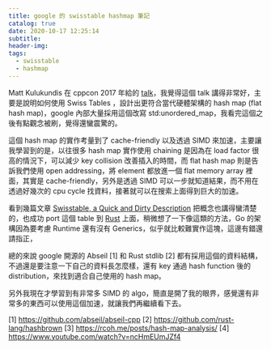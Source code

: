 ```yaml
---
title: google 的 swisstable hashmap 筆記
catalog: true
date: 2020-10-17 12:25:14
subtitle:
header-img:
tags:
  - swisstable
  - hashmap
---
```


Matt Kulukundis 在 cppcon 2017 年給的 [talk](https://www.youtube.com/watch?v=ncHmEUmJZf4)，我覺得這個 talk 講得非常好，主要是說明如何使用 Swiss Tables ，設計出更符合當代硬體架構的 hash map (flat hash map)，google 內部大量採用這個改寫 std:unordered_map，我看完這個之後有點觀念被刷，覺得還蠻震驚的。

這個 hash map 的實作考量到了 cache-friendly 以及透過 SIMD 來加速，主要讓我學習到的是，以往很多 hash map 實作使用 chaining 是因為在 load factor 很高的情況下，可以減少 key collision 改善插入的時間，而 flat hash map 則是告訴我們使用 open addressing，將 element 都放進一個 flat memory array 裡面，其實是 cache-friendly，另外是透過 SIMD 可以一步就知道結果，而不用在 透過好幾次的 cpu cycle 找資料，接著就可以在搜索上面得到巨大的加速。

看到幾篇文章 [Swisstable, a Quick and Dirty Description](https://gankra.github.io/blah/hashbrown-tldr/) 把概念也講得蠻清楚的，也成功 port 這個 table 到 [Rust](https://github.com/rust-lang/hashbrown) 上面，稍微想了一下像這類的方法，Go 的架構因為要考慮 Runtime 還有沒有 Generics，似乎就比較難實作這塊，這邊有錯還請指正，

總的來說 google 開源的 Abseil [1] 和 Rust stdlib [2] 都有採用這個的資料結構，不過還是要注意一下自己的資料長怎麼樣，還有 key 通過 hash function 後的 distribution，來找到適合自己使用的 hash  map。

另外我現在才學習到有非常多 SIMD 的 algo，簡直是開了我的眼界，感覺還有非常多的東西可以使用這個加速，就讓我們再繼續看下去。

[1] https://github.com/abseil/abseil-cpp
[2] https://github.com/rust-lang/hashbrown
[3] https://rcoh.me/posts/hash-map-analysis/
[4] https://www.youtube.com/watch?v=ncHmEUmJZf4
